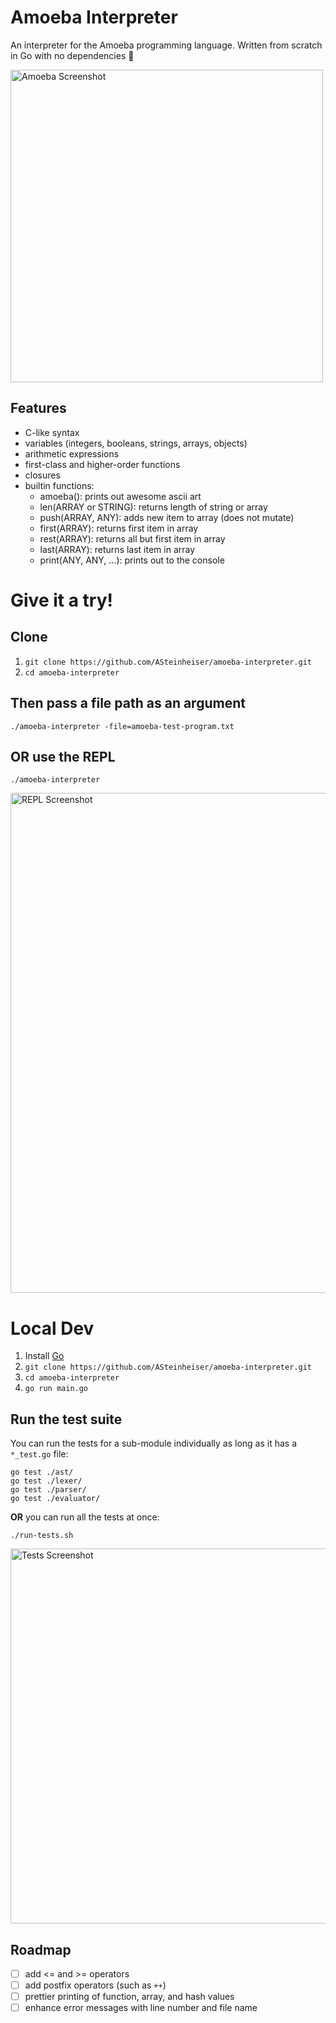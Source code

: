 # Amoeba Interpreter
An interpreter for the Amoeba programming language. Written from scratch in Go with no dependencies 🎉

<img
  src="https://s3-us-west-2.amazonaws.com/images.iamandrew.io/Screen+Shot+2020-04-29+at+11.27.28+PM.png"
  width="500px"
  alt="Amoeba Screenshot"
/>

## Features
- C-like syntax
- variables (integers, booleans, strings, arrays, objects)
- arithmetic expressions
- first-class and higher-order functions
- closures
- builtin functions:
  - amoeba(): prints out awesome ascii art
  - len(ARRAY or STRING): returns length of string or array
  - push(ARRAY, ANY): adds new item to array (does not mutate)
  - first(ARRAY): returns first item in array
  - rest(ARRAY): returns all but first item in array
  - last(ARRAY): returns last item in array
  - print(ANY, ANY, ...): prints out to the console

# Give it a try!
## Clone
1. `git clone https://github.com/ASteinheiser/amoeba-interpreter.git`
1. `cd amoeba-interpreter`

## Then pass a file path as an argument
`./amoeba-interpreter -file=amoeba-test-program.txt`

## OR use the REPL
`./amoeba-interpreter`

<img
  src="https://s3-us-west-2.amazonaws.com/images.iamandrew.io/Screen+Shot+2020-04-29+at+6.11.42+PM.png"
  width="800px"
  alt="REPL Screenshot"
/>

# Local Dev
1. Install [Go](https://golang.org/dl/)
1. `git clone https://github.com/ASteinheiser/amoeba-interpreter.git`
1. `cd amoeba-interpreter`
1. `go run main.go`

## Run the test suite
You can run the tests for a sub-module individually as long as it has a `*_test.go` file:
```
go test ./ast/
go test ./lexer/
go test ./parser/
go test ./evaluator/
```
**OR** you can run all the tests at once:
```
./run-tests.sh
```
<img
  src="https://s3-us-west-2.amazonaws.com/images.iamandrew.io/Screen+Shot+2019-12-04+at+12.50.45+AM.png"
  width="600px"
  alt="Tests Screenshot"
/>

## Roadmap
- [ ] add <= and >= operators
- [ ] add postfix operators (such as `++`)
- [ ] prettier printing of function, array, and hash values
- [ ] enhance error messages with line number and file name
